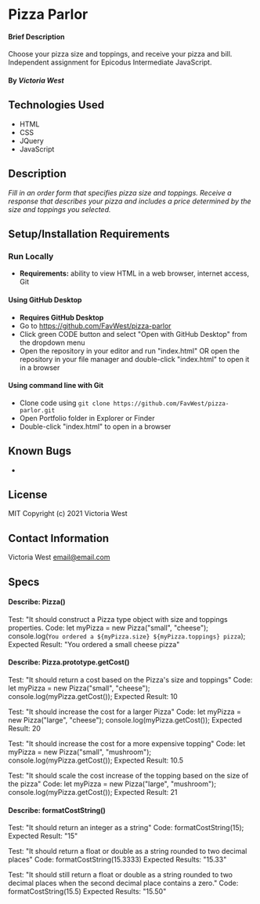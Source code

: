 # Pizza Parlor

#### Brief Description
Choose your pizza size and toppings, and receive your pizza and bill. Independent assignment for Epicodus Intermediate JavaScript.

#### By _**Victoria West**_

## Technologies Used
* HTML
* CSS
* JQuery
* JavaScript

## Description
_Fill in an order form that specifies pizza size and toppings. Receive a response that describes your pizza and includes a price determined by the size and toppings you selected._

## Setup/Installation Requirements
### Run Locally
* **Requirements:** ability to view HTML in a web browser, internet access, Git
#### Using GitHub Desktop
* **Requires GitHub Desktop**
* Go to https://github.com/FavWest/pizza-parlor
* Click green CODE button and select "Open with GitHub Desktop" from the dropdown menu
* Open the repository in your editor and run "index.html" OR open the repository in your file manager and double-click "index.html" to open it in a browser
#### Using command line with Git
* Clone code using `git clone https://github.com/FavWest/pizza-parlor.git`
* Open Portfolio folder in Explorer or Finder
* Double-click "index.html" to open in a browser
## Known Bugs
* 
## License
MIT
Copyright (c) 2021 Victoria West
## Contact Information
Victoria West email@email.com

## Specs
#### Describe: Pizza()
Test: "It should construct a Pizza type object with size and toppings properties.
Code:
let myPizza = new Pizza("small", "cheese");
console.log(`You ordered a ${myPizza.size} ${myPizza.toppings} pizza`);
Expected Result: "You ordered a small cheese pizza"

#### Describe: Pizza.prototype.getCost()
Test: "It should return a cost based on the Pizza's size and toppings"
Code: let myPizza = new Pizza("small", "cheese");
console.log(myPizza.getCost());
Expected Result: 10

Test: "It should increase the cost for a larger Pizza"
Code: let myPizza = new Pizza("large", "cheese");
console.log(myPizza.getCost());
Expected Result: 20

Test: "It should increase the cost for a more expensive topping"
Code: let myPizza = new Pizza("small", "mushroom");
console.log(myPizza.getCost());
Expected Result: 10.5

Test: "It should scale the cost increase of the topping based on the size of the pizza"
Code: let myPizza = new Pizza("large", "mushroom");
console.log(myPizza.getCost());
Expected Result: 21

#### Describe: formatCostString()
Test: "It should return an integer as a string"
Code: formatCostString(15);
Expected Result: "15"

Test: "It should return a float or double as a string rounded to two decimal places"
Code: formatCostString(15.3333)
Expected Results: "15.33"

Test: "It should still return a float or double as a string rounded to two decimal places when the second decimal place contains a zero."
Code: formatCostString(15.5)
Expected Results: "15.50"